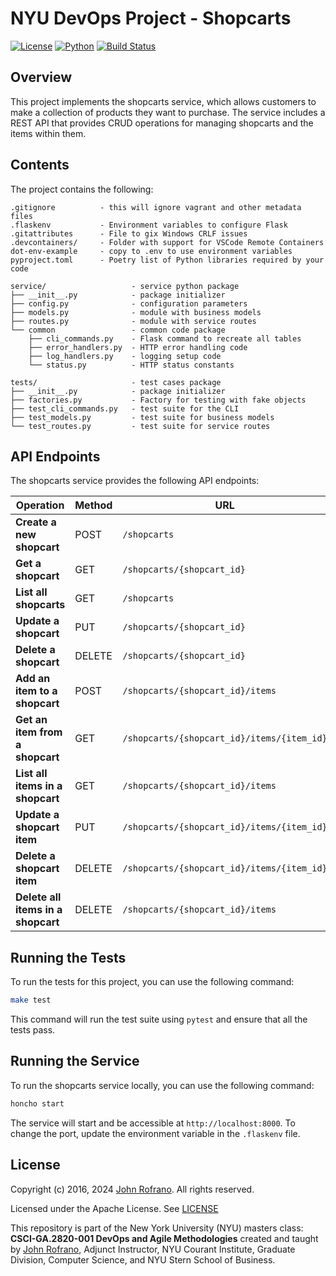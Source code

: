 # NYU DevOps Project - Shopcarts

[![License](https://img.shields.io/badge/License-Apache_2.0-blue.svg)](https://opensource.org/licenses/Apache-2.0)
[![Python](https://img.shields.io/badge/Language-Python-blue.svg)](https://python.org/)
[![Build Status](https://github.com/CSCI-GA-2820-SU24-001/shopcarts/actions/workflows/workflow.yml/badge.svg)](https://github.com/CSCI-GA-2820-SU24-001/shopcarts/actions) 
## Overview

This project implements the shopcarts service, which allows customers to make a collection of products they want to purchase. The service includes a REST API that provides CRUD operations for managing shopcarts and the items within them.

## Contents

The project contains the following:

```text
.gitignore          - this will ignore vagrant and other metadata files
.flaskenv           - Environment variables to configure Flask
.gitattributes      - File to gix Windows CRLF issues
.devcontainers/     - Folder with support for VSCode Remote Containers
dot-env-example     - copy to .env to use environment variables
pyproject.toml      - Poetry list of Python libraries required by your code

service/                   - service python package
├── __init__.py            - package initializer
├── config.py              - configuration parameters
├── models.py              - module with business models
├── routes.py              - module with service routes
└── common                 - common code package
    ├── cli_commands.py    - Flask command to recreate all tables
    ├── error_handlers.py  - HTTP error handling code
    ├── log_handlers.py    - logging setup code
    └── status.py          - HTTP status constants

tests/                     - test cases package
├── __init__.py            - package initializer
├── factories.py           - Factory for testing with fake objects
├── test_cli_commands.py   - test suite for the CLI
├── test_models.py         - test suite for business models
└── test_routes.py         - test suite for service routes
```

## API Endpoints

The shopcarts service provides the following API endpoints:

| Operation                         | Method | URL                                          |
|-----------------------------------|--------|----------------------------------------------|
| **Create a new shopcart**         | POST   | `/shopcarts`                                 |
| **Get a shopcart**                | GET    | `/shopcarts/{shopcart_id}`                   |
| **List all shopcarts**            | GET    | `/shopcarts`                                 |
| **Update a shopcart**             | PUT    | `/shopcarts/{shopcart_id}`                   |
| **Delete a shopcart**             | DELETE | `/shopcarts/{shopcart_id}`                   |
| **Add an item to a shopcart**     | POST   | `/shopcarts/{shopcart_id}/items`             |
| **Get an item from a shopcart**   | GET    | `/shopcarts/{shopcart_id}/items/{item_id}`   |
| **List all items in a shopcart**  | GET    | `/shopcarts/{shopcart_id}/items`             |
| **Update a shopcart item**        | PUT    | `/shopcarts/{shopcart_id}/items/{item_id}`   |
| **Delete a shopcart item**        | DELETE | `/shopcarts/{shopcart_id}/items/{item_id}`   |
| **Delete all items in a shopcart**| DELETE | `/shopcarts/{shopcart_id}/items`             |

## Running the Tests

To run the tests for this project, you can use the following command:

```bash
make test
```

This command will run the test suite using `pytest` and ensure that all the tests pass.

## Running the Service

To run the shopcarts service locally, you can use the following command:

```bash
honcho start
```

The service will start and be accessible at `http://localhost:8000`. To change the port, update the environment variable in the `.flaskenv` file.

## License

Copyright (c) 2016, 2024 [John Rofrano](https://www.linkedin.com/in/JohnRofrano/). All rights reserved.

Licensed under the Apache License. See [LICENSE](LICENSE)

This repository is part of the New York University (NYU) masters class: **CSCI-GA.2820-001 DevOps and Agile Methodologies** created and taught by [John Rofrano](https://cs.nyu.edu/~rofrano/), Adjunct Instructor, NYU Courant Institute, Graduate Division, Computer Science, and NYU Stern School of Business.
